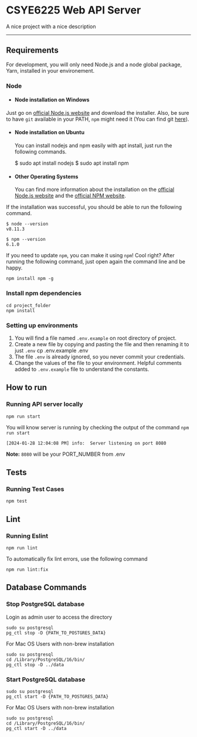 # CSYE6225 Web API Server

A nice project with a nice description

---

## Requirements

For development, you will only need Node.js and a node global package, Yarn, installed in your environement.

### Node

- #### Node installation on Windows

Just go on [official Node.js website](https://nodejs.org/) and download the installer.
Also, be sure to have `git` available in your PATH, `npm` might need it (You can find git [here](https://git-scm.com/)).

- #### Node installation on Ubuntu

    You can install nodejs and npm easily with apt install, just run the following commands.

    $ sudo apt install nodejs
    $ sudo apt install npm

- #### Other Operating Systems

  You can find more information about the installation on the [official Node.js website](https://nodejs.org/) and the [official NPM website](https://npmjs.org/).

If the installation was successful, you should be able to run the following command.

    $ node --version
    v8.11.3

    $ npm --version
    6.1.0

If you need to update `npm`, you can make it using `npm`! Cool right? After running the following command, just open again the command line and be happy.

    npm install npm -g

### Install npm dependencies

    cd project_folder
    npm install

### Setting up environments
  
  1. You will find a file named `.env.example` on root directory of project.
  2. Create a new file by copying and pasting the file and then renaming it to just `.env`
      cp .env.example .env
  3. The file `.env` is already ignored, so you never commit your credentials.
  4. Change the values of the file to your environment. Helpful comments added to `.env.example` file to understand the constants.

## How to run

### Running API server locally

    npm run start

You will know server is running by checking the output of the command `npm run start`

    [2024-01-28 12:04:08 PM] info:  Server listening on port 8080

**Note:** `8080` will be your PORT_NUMBER from .env

## Tests

### Running Test Cases

    npm test

## Lint

### Running Eslint

    npm run lint

To automatically fix lint errors, use the following command

    npm run lint:fix

## Database Commands

### Stop PostgreSQL database

Login as admin user to access the directory

    sudo su postgresql
    pg_ctl stop -D {PATH_TO_POSTGRES_DATA}

For Mac OS Users with non-brew installation

    sudo su postgresql
    cd /Library/PostgreSQL/16/bin/
    pg_ctl stop -D ../data

### Start PostgreSQL database

    sudo su postgresql
    pg_ctl start -D {PATH_TO_POSTGRES_DATA}

For Mac OS Users with non-brew installation

    sudo su postgresql
    cd /Library/PostgreSQL/16/bin/
    pg_ctl start -D ../data
